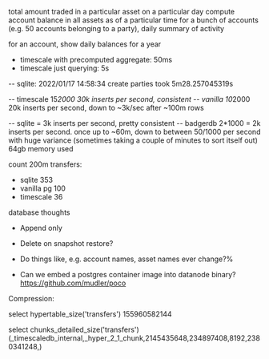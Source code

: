 total amount traded in a particular asset on a particular day
compute account balance in all assets as of a particular time
for a bunch of accounts (e.g. 50 accounts belonging to a party), daily summary of activity

for an account, show daily balances for a year
   - timescale with precomputed aggregate: 50ms
   - timescale just querying: 5s




-- sqlite:
2022/01/17 14:58:34 create parties took 5m28.257045319s



-- timescale 15*2000 30k inserts per second, consistent
-- vanilla   10*2000 20k inserts per second, down to ~3k/sec after ~100m rows

-- sqlite = 3k inserts per second, pretty consistent
-- badgerdb 2*1000 = 2k inserts per second. once up to ~60m, down to between 50/1000 per second with huge variance (sometimes taking a couple of minutes to sort itself out)
64gb memory used

count 200m transfers:
 - sqlite 353
 - vanilla pg 100
 - timescale 36



database thoughts

- Append only
- Delete on snapshot restore?
- Do things like, e.g. account names, asset names ever change?%


- Can we embed a postgres container image into datanode binary?
https://github.com/mudler/poco


Compression:

select hypertable_size('transfers')
155960582144


select chunks_detailed_size('transfers')
(_timescaledb_internal,_hyper_2_1_chunk,2145435648,234897408,8192,2380341248,)
